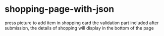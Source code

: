 # shopping-page-with-json
press picture to add item in shopping card
the validation part included
after submission, the details of shopping will display in the bottom of the page

